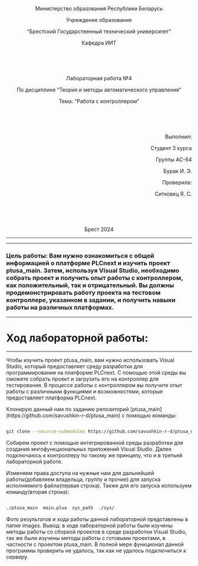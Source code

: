 <p align="center"> Министерство образования Республики Беларусь</p>
<p align="center">Учреждение образования</p>
<p align="center">“Брестский Государственный технический университет”</p>
<p align="center">Кафедра ИИТ</p>
<br><br><br>
<p align="center">Лабораторная работа №4</p>
<p align="center">По дисциплине “Теория и методы автоматического управления”</p>
<p align="center">Тема: “Работа с контроллером”</p>
<br><br><br>
<p align="right">Выполнил:</p>
<p align="right">Студент 3 курса</p>
<p align="right">Группы АС-64</p>
<p align="right">Бурак И. Э.</p>
<p align="right">Проверила:</p>
<p align="right">Ситковец Я. С.</p>
<br><br><br>
<p align="center">Брест 2024</p>

---
--------------------------------------------------------------------------
### Цель работы: Вам нужно ознакомиться с общей информацией о платформе PLCnext и изучить проект ptusa_main. Затем, используя Visual Studio, необходимо собрать проект и получить опыт работы с контроллером, как положительный, так и отрицательный. Вы должны продемонстрировать работу проекта на тестовом контроллере, указанном в задании, и получить навыки работы на различных платформах.
--------------------------------------------------------------------------
# Ход лaбораторной рaботы:
--------------------------------------------------------------------------
<p>Чтобы изучить проект ptusa_main, вам нужно использовать Visual Studio, который предоставляет среду разработки для программирования на платформе PLCnext. С помощью этой среды вы сможете собрать проект и загрузить его на контроллер для тестирования. В процессе работы с контроллером вы получите опыт работы с различными функциями и возможностями, которые предоставляет платформа PLCnext.

<p>Клонирую данный нам по заданию репозиторий [ptusa_main](https://github.com/savushkin-r-d/ptusa_main) с помощью команды:</p>

 ``` bash

git clone --recurse-submodules https://github.com/savushkin-r-d/ptusa_main.git

```

<p>Собирем  проект с помощью интегрированной среды разработки для создания мнгофункциональных приложений Visual Studio. Далее подключаюсь к контроллеру по такому же принципу, что и в третьей лабораторной работе.</p>

<p>Изменяем права доступа на нужные нам для дальнейшей работы(добавляем владельца, группу и прочие) для запуска исполняемого файла(первая строка).  Также для его запуска используем команду(вторая строка):</p>

``` bash

./ptusa_main  main.plua  sys_path  ./sys/

```

Фото результатов и хода работы данной лабораторной представлены в папке images.
Вывод: в ходе лабораторной работы были изучены методы работы со сборкой проектов в среде разработки Visual Studio, так же были изучены методы работы с готовыми проектами, в частности с проектом ptusa_main. В полной мере функционал данной программы проверить не удалось, так как не удалось подключиться к серверу.